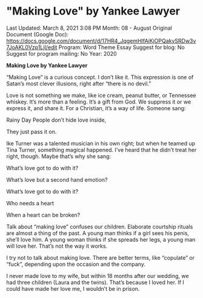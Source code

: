 # "Making Love" by Yankee Lawyer

Last Updated: March 8, 2021 3:08 PM
Month: 08 - August
Original Document (Google Doc): https://docs.google.com/document/d/17HR4_JqgemHlfAiKjOPQakySRDw3v7JoAKL0Vzp1LjI/edit
Program: Word Theme Essay
Suggest for blog: No
Suggest for program mailing: No
Year: 2020

**Making Love by Yankee Lawyer**

“Making Love” is a curious concept. I don’t like it. This expression is one of Satan’s most clever illusions, right after “there is no devil.”

Love is not something we make, like ice cream, peanut butter, or Tennessee whiskey. It’s more than a feeling. It’s a gift from God. We suppress it or we express it, and share it. For a Christian, it’s a way of life. Someone sang:

Rainy Day People don’t hide love inside,

They just pass it on.

Ike Turner was a talented musician in his own right; but when he teamed up Tina Turner, something magical happened. I’ve heard that he didn’t treat her right, though. Maybe that’s why she sang:

What’s love got to do with it?

What’s love but a second hand emotion?

What’s love got to do with it?

Who needs a heart

When a heart can be broken?

Talk about “making love” confuses our children. Elaborate courtship rituals are almost a thing of the past. A young man thinks if a girl sees his penis, she’ll love him. A young woman thinks if she spreads her legs, a young man will love her. That’s not the way it works.

I try not to talk about making love. There are better terms, like “copulate” or “fuck”, depending upon the occasion and the company.

I never made love to my wife, but within 18 months after our wedding, we had three children (Laura and the twins). That’s because I loved her. If I could have made her love me, I wouldn’t be in prison.
